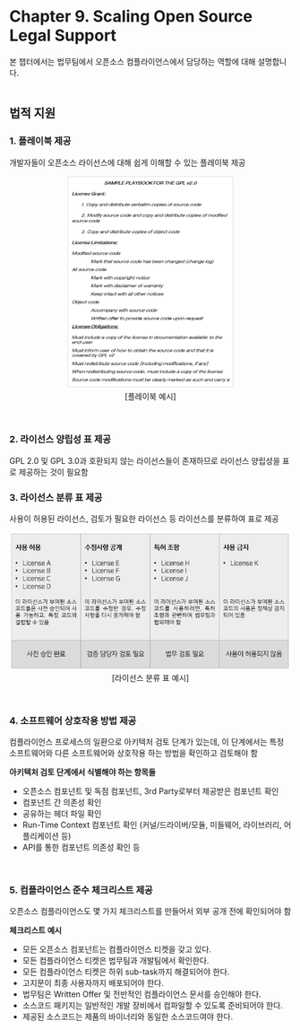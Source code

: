 # Chapter 9. Scaling Open Source Legal Support
본 챕터에서는 법무팀에서 오픈소스 컴플라이언스에서 담당하는 역할에 대해 설명합니다.
<br>
<br>

## 법적 지원
### 1. 플레이북 제공
개발자들이 오픈소스 라이선스에 대해 쉽게 이해할 수 있는 플레이북 제공
<p align="center">
<img src="/image/chapter9/playbook.png" width="300"> <br> [플레이북 예시]
</p>
<br>

### 2. 라이선스 양립성 표 제공
GPL 2.0 및 GPL 3.0과 호환되지 않는 라이선스들이 존재하므로 라이선스 양립성을 표로 제공하는 것이 필요함
<br>

### 3. 라이선스 분류 표 제공
사용이 허용된 라이선스, 검토가 필요한 라이선스 등 라이선스를 분류하여 표로 제공
<p align="center">
<img src="/image/chapter9/classification.png"> <br> [라이선스 분류 표 예시] </p>
<br>

### 4. 소프트웨어 상호작용 방법 제공
컴플라이언스 프로세스의 일환으로 아키텍처 검토 단계가 있는데, 이 단계에서는 특정 소프트웨어와 다른 소프트웨어와 상호작용 하는 방법을 확인하고 검토해야 함
<br>

**아키텍처 검토 단계에서 식별해야 하는 항목들**
- 오픈소스 컴포넌트 및 독점 컴포넌트, 3rd Party로부터 제공받은 컴포넌트 확인
-	컴포넌트 간 의존성 확인
-	공유하는 헤더 파일 확인
-	Run-Time Context 컴포넌트 확인 (커널/드라이버/모듈, 미들웨어, 라이브러리, 어플리케이션 등)
-	API를 통한 컴포넌트 의존성 확인 등
<br>

### 5. 컴플라이언스 준수 체크리스트 제공
오픈소스 컴플라이언스도 몇 가지 체크리스트를 만들어서 외부 공개 전에 확인되어야 함
<br>

**체크리스트 예시**
-	모든 오픈소스 컴포넌트는 컴플라이언스 티켓을 갖고 있다.
-	모든 컴플라이언스 티켓은 법무팀과 개발팀에서 확인한다.
-	모든 컴플라이언스 티켓은 하위 sub-task까지 해결되어야 한다.
-	고지문이 최종 사용자까지 배포되어야 한다.
-	법무팀은 Written Offer 및 전반적인 컴플라이언스 문서를 승인해야 한다.
-	소스코드 패키지는 일반적인 개발 장비에서 컴파일할 수 있도록 준비되어야 한다.
-	제공된 소스코드는 제품의 바이너리와 동일한 소스코드여야 한다.
